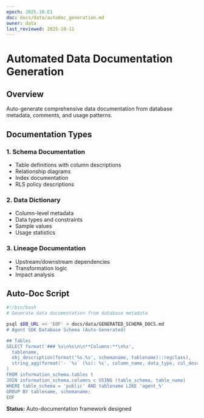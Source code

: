 ```yaml
---
epoch: 2025.10.E1
doc: docs/data/autodoc_generation.md
owner: data
last_reviewed: 2025-10-11
---
```


# Automated Data Documentation Generation

## Overview

Auto-generate comprehensive data documentation from database metadata, comments, and usage patterns.

## Documentation Types

### 1. Schema Documentation

- Table definitions with column descriptions
- Relationship diagrams
- Index documentation
- RLS policy descriptions

### 2. Data Dictionary

- Column-level metadata
- Data types and constraints
- Sample values
- Usage statistics

### 3. Lineage Documentation

- Upstream/downstream dependencies
- Transformation logic
- Impact analysis

## Auto-Doc Script

```bash
#!/bin/bash
# Generate data documentation from database metadata

psql $DB_URL << 'EOF' > docs/data/GENERATED_SCHEMA_DOCS.md
# Agent SDK Database Schema (Auto-Generated)

## Tables
SELECT format('### %s\n%s\n\n**Columns:**\n%s',
  tablename,
  obj_description(format('%s.%s', schemaname, tablename)::regclass),
  string_agg(format('- `%s` (%s): %s', column_name, data_type, col_description), E'\n')
)
FROM information_schema.tables t
JOIN information_schema.columns c USING (table_schema, table_name)
WHERE table_schema = 'public' AND tablename LIKE 'agent_%'
GROUP BY tablename, schemaname;
EOF
```

**Status:** Auto-documentation framework designed
